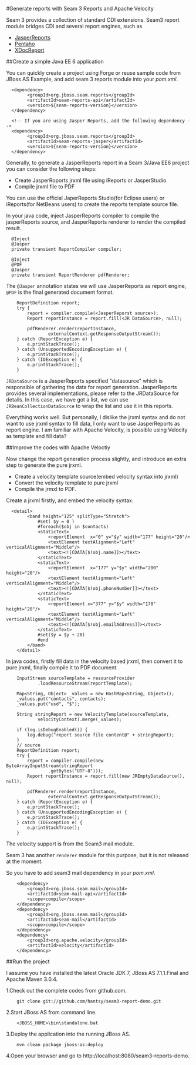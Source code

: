 #Generate reports with Seam 3 Reports and Apache Velocity
 
 Seam 3 provides a collection of standard CDI extensions. Seam3 report module bridges CDI and several report engines, such as
  
  * [JasperReports](http://jasperforge.org/projects/jasperreports)
  * [Pentaho](http://www.pentaho.com/)
  * [XDocReport](http://code.google.com/p/xdocreport/)

 
##Create a simple Java EE 6 application

 You can quickly create a project using Forge or reuse sample code from JBoss AS Example, and add seam 3 reports module into your *pom.xml*.
  
	  <dependency>
		    <groupId>org.jboss.seam.reports</groupId>
		    <artifactId>seam-reports-api</artifactId>
		    <version>${seam-reports-version}</version>
	  </dependency>
	
	  <!-- If you are using Jasper Reports, add the following dependency --> 
	  <dependency>
		    <groupId>org.jboss.seam.reports</groupId>
		    <artifactId>seam-reports-jasper</artifactId>
		    <version>${seam-reports-version}</version>
	  </dependency>
  
 Generally,  to generate a JasperReports report in a Seam 3/Java EE6 project you can consider the following steps:
  
  * Create JasperRoports jrxml file using iReports or JasperStudio
  * Compile jrxml file to PDF
 
 
 You can use the official JaperReports Studio(for Eclipse users) or iReports(for NetBeans users) to create the reports template source file.
  
 In your java code, inject JasperReports compiler to compile the jasperReports source, and JasperReports renderer to render the compiled result.
  
	  @Inject
	  @Jasper
	  private transient ReportCompiler compiler;
	  
	  @Inject
	  @PDF
	  @Jasper
	  private transient ReportRenderer pdfRenderer;
  
 The `@Jasper` annotation states we will use JasperReports as report engine, `@PDF` is the final generated document format.
  
		ReportDefinition report;
		try {
			report = compiler.compile(<JasperReporst source>);
			Report reportInstance = report.fill(<JR DataSource>, null);

			pdfRenderer.render(reportInstance,
					externalContext.getResponseOutputStream());
		} catch (ReportException e) {
			e.printStackTrace();
		} catch (UnsupportedEncodingException e) {
			e.printStackTrace();
		} catch (IOException e) {
			e.printStackTrace();
		}
  
 `JRDataSource` is a JasperReports specified "datasource" which is responsible of gathering the data for report generation. JasperReports provides several implementations, please refer to the JRDataSource for details. In this case, we have got a list, we can use `JRBeanCollectionDataSource` to wrap the list and use it in this reports. 
  
 Everything works well. But personally, I dislike the jrxml syntax and do not want to use jrxml syntax to fill data, I only want to use JasperReports as report engine. I am familiar with Apache Velocity, is possible using Velocity as template and fill data? 
  
##Improve the codes with Apache Veloctiy 
  
 Now change the report generation process slightly, and introduce an extra step to generate the pure jrxml.
  
  * Create a velocity template source(embed velocity syntax into jrxml)
  * Convert the velocity template to pure jrxml
  * Compile the jrmxl to PDF.
  
 
 Create a jrxml firstly, and embed the velocity syntax.
  
  
	  <detail>
			<band height="125" splitType="Stretch">
				#set( $y = 0 )
			    #foreach($obj in $contacts)
				<staticText>
					<reportElement  x="0" y="$y" width="177" height="20"/>
					<textElement textAlignment="Left" verticalAlignment="Middle"/>
					<text><![CDATA[$!obj.name]]></text>
				</staticText>
				<staticText>
					<reportElement  x="177" y="$y" width="200" height="20"/>
					<textElement textAlignment="Left" verticalAlignment="Middle"/>
					<text><![CDATA[$!obj.phoneNumber]]></text>
				</staticText>
				<staticText>
					<reportElement x="377" y="$y" width="178" height="20"/>
					<textElement textAlignment="Left" verticalAlignment="Middle"/>
					<text><![CDATA[$!obj.emailAddress]]></text>
				</staticText>
				#set($y = $y + 20)
				#end
			</band>
		</detail>
  
 In java codes, firstly fill data in the velocity based jrxml, then convert it to pure jrxml, finally compile it to PDF document.
  
  
		InputStream sourceTemplate = resourceProvider
				.loadResourceStream(reportTemplate);

		Map<String, Object> _values = new HashMap<String, Object>();
		_values.put("contacts", contacts);
		_values.put("usd", "$");

		String stringReport = new VelocityTemplate(sourceTemplate,
				velocityContext).merge(_values);
		
		if (log.isDebugEnabled()) {
			log.debug("report source file content@" + stringReport);
		}
		// source
		ReportDefinition report;
		try {
			report = compiler.compile(new ByteArrayInputStream(stringReport
					.getBytes("UTF-8")));
			Report reportInstance = report.fill(new JREmptyDataSource(), null);

			pdfRenderer.render(reportInstance,
					externalContext.getResponseOutputStream());
		} catch (ReportException e) {
			e.printStackTrace();
		} catch (UnsupportedEncodingException e) {
			e.printStackTrace();
		} catch (IOException e) {
			e.printStackTrace();
		}
  
 The velocity support is from the Seam3 mail module.
 
 Seam 3 has another `renderer` module for this purpose, but it is not released at the moment. 
 
 So you have to add seam3 mail dependency in your *pom.xml*.
   
        <dependency>
			<groupId>org.jboss.seam.mail</groupId>
			<artifactId>seam-mail-api</artifactId>
			<scope>compile</scope>
		</dependency>
		<dependency>
			<groupId>org.jboss.seam.mail</groupId>
			<artifactId>seam-mail</artifactId>
			<scope>compile</scope>
		</dependency>
		<dependency>
			<groupId>org.apache.velocity</groupId>
			<artifactId>velocity</artifactId>
		</dependency>
 
##Run the project 
  
 I assume you have installed the latest Oracle JDK 7, JBoss AS 7.1.1.Final and Apache Maven 3.0.4.
  
  1.Check out the complete codes from github.com. 
  
  		git clone git://github.com/hantsy/seam3-report-demo.git
  	
  2.Start JBoss AS from command line.
  	
  		<JBOSS_HOME>\bin\standalone.bat
  	
  3.Deploy the application into the running JBoss AS.
  
  		mvn clean package jboss-as:deploy
  	
  4.Open your browser and go to http://localhost:8080/seam3-reports-demo.
  	
  	
  
  
  